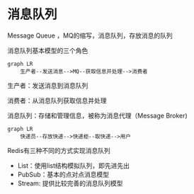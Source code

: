 # 消息队列

Message Queue ，MQ的缩写，消息队列，存放消息的队列

消息队列基本模型的三个角色

```mermaid
graph LR
	生产者--发送消息-->MQ--获取信息并处理-->消费者
```

生产者：发送消息到消息队列

消费者：从消息队列获取信息并处理

消息队列：存储和管理信息，被称为消息代理（Message Broker)

```mermaid
graph LR
	快递员--存放快递-->快递柜--取快递-->用户
```

Redis有三种不同的方式实现消息队列

- List：使用list结构模拟队列，即先进先出
- PubSub：基本的点对点消息模型
- Stream: 提供比较完善的消息队列模型